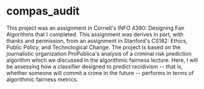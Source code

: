 # compas_audit

This project was an assignment in Cornell's INFO 4390: Designing Fair Algorithms that I completed. This assignment was derives in part, with thanks and permission, from an assignment in Stanford's CS182: Ethics, Public Policy, and Technological Change. The project is based on the journalistic organization ProPublica's analysis of a criminal risk prediction algorithm which we discussed in the algorithmic fairness lecture. Here, I will be assessing how a classifier designed to predict recidivism -- that is, whether someone will commit a crime in the future -- performs in terms of algorithmic fairness metrics.

